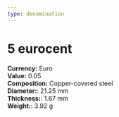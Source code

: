 ```yaml
---
type: denomination
---
```


# 5 eurocent

**Currency:** Euro\
**Value:** 0.05\
**Composition:** Copper-covered steel\
**Diameter:**: 21.25 mm\
**Thickness:**: 1.67 mm\
**Weight:**: 3.92 g
